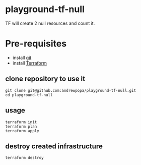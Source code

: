 # playground-tf-null
TF will create 2 null resources and count it.

# Pre-requisites 

- install [git](https://git-scm.com/downloads)
- install [Terraform](https://learn.hashicorp.com/terraform/getting-started/install.html)

## clone repository to use it
```
git clone git@github.com:andrewpopa/playground-tf-null.git
cd playground-tf-null
```


## usage

```
terraform init
terraform plan
terraform apply
```

## destroy created infrastructure
```
terraform destroy
```
